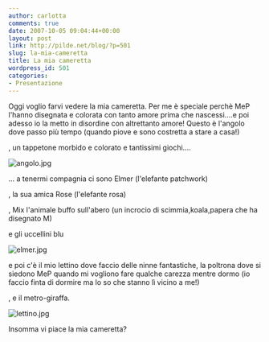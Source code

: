 ```yaml
---
author: carlotta
comments: true
date: 2007-10-05 09:04:44+00:00
layout: post
link: http://pilde.net/blog/?p=501
slug: la-mia-cameretta
title: La mia cameretta
wordpress_id: 501
categories:
- Presentazione
---
```


Oggi voglio farvi vedere la mia cameretta.
Per me è speciale perchè MeP l'hanno disegnata e colorata con tanto amore prima che nascessi....e poi adesso io la metto in disordine con altrettanto amore!
Questo è l'angolo dove passo più tempo (quando piove e sono costretta a stare a casa!)


, un tappetone morbido e colorato e tantissimi giochi....

![angolo.jpg](http://pilde.net/blog/wp-content/uploads/2007/10/angolo.jpg)




... a tenermi compagnia ci sono Elmer (l'elefante patchwork)


, la sua amica Rose (l'elefante rosa)


, Mix l'animale buffo sull'abero (un incrocio di scimmia,koala,papera che ha disegnato M)


 e gli uccellini blu

![elmer.jpg](http://pilde.net/blog/wp-content/uploads/2007/10/elmer.jpg)




e poi c'è il mio lettino dove faccio delle ninne fantastiche, la poltrona dove si siedono MeP quando mi vogliono fare qualche carezza mentre dormo (io faccio finta di dormire ma lo so che stanno lì vicino a me!)


, e il metro-giraffa.

![lettino.jpg](http://pilde.net/blog/wp-content/uploads/2007/10/lettino.jpg)




Insomma vi piace la mia cameretta?






